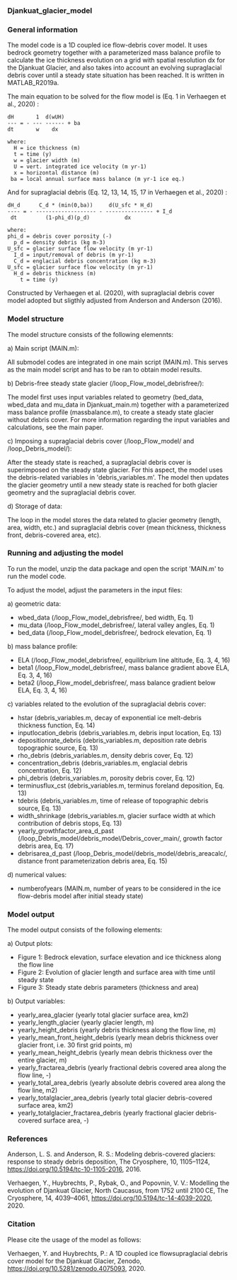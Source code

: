 ### Djankuat_glacier_model

### General information

 The model code is a 1D coupled ice flow-debris cover model. It uses bedrock 
 geometry together with a parameterized mass balance profile to calculate the
 ice thickness evolution on a grid with spatial resolution dx for the Djankuat 
 Glacier, and also takes into account an evolving supraglacial debris cover until
 a steady state situation has been reached. It is written in MATLAB_R2019a.

 The main equation to be solved for the flow model is (Eq. 1 in Verhaegen et al., 2020) :
 
    dH       1  d(wUH)
    --- = - --- ------ + ba
    dt       w    dx

    where:
      H = ice thickness (m)
      t = time (y)
      w = glacier width (m)
      U = vert. integrated ice velocity (m yr-1)
      x = horizontal distance (m)
     ba = local annual surface mass balance (m yr-1 ice eq.)

  And for supraglacial debris (Eq. 12, 13, 14, 15, 17 in Verhaegen et al., 2020) :

    dH_d      C_d * (min(0,ba))     d(U_sfc * H_d)
    ---- = - ------------------- - --------------- + I_d
     dt         (1-phi_d)(p_d)           dx

    where:
    phi_d = debris cover porosity (-)
      p_d = density debris (kg m-3) 
    U_sfc = glacier surface flow velocity (m yr-1) 
      I_d = input/removal of debris (m yr-1)
      C_d = englacial debris concentration (kg m-3)
    U_sfc = glacier surface flow velocity (m yr-1)
      H_d = debris thickness (m)
        t = time (y)

 Constructed by Verhaegen et al. (2020), with supraglacial debris cover model adopted but sligthly adjusted from Anderson and Anderson (2016).

### Model structure

The model structure consists of the following elemennts:

 a) Main script (MAIN.m):

 All submodel codes are integrated in one main script (MAIN.m). This serves as
 the main model script and has to be ran to obtain model results.

 b) Debris-free steady state glacier (/loop_Flow_model_debrisfree/):

 The model first uses input variables related to geometry (bed_data, wbed_data
 and mu_data in Djankuat_main.m) together with a parameterized mass balance profile 
 (massbalance.m), to create a steady state glacier without debris cover. For more 
 information regarding the input variables and calculations, see the main paper.

 c) Imposing a supraglacial debris cover (/loop_Flow_model/ and /loop_Debris_model/):

 After the steady state is reached, a supraglacial debris cover is superimposed on
 the steady state glacier. For this aspect, the model uses the debris-related
 variables in 'debris_variables.m'. The model then updates the glacier geometry until
 a new steady state is reached for both glacier geometry and the supraglacial
 debris cover.

 d) Storage of data:

 The loop in the model stores the data related to glacier geometry (length, area,
 width, etc.) and supraglacial debris cover (mean thickness, thickness front, debris-covered area, etc).

### Running and adjusting the model

 To run the model, unzip the data package and open the script 'MAIN.m' to run the model code. 

 To adjust the model, adjust the parameters in the input files:
 
 a) geometric data:

 * wbed_data (/loop_Flow_model_debrisfree/, bed width, Eq. 1)
 * mu_data (/loop_Flow_model_debrisfree/, lateral valley angles, Eq. 1)
 * bed_data (/loop_Flow_model_debrisfree/, bedrock elevation, Eq. 1)
 
 b) mass balance profile:

 * ELA (/loop_Flow_model_debrisfree/, equilibrium line altitude, Eq. 3, 4, 16)
 * beta1 (/loop_Flow_model_debrisfree/, mass balance gradient above ELA, Eq. 3, 4, 16)
 * beta2 (/loop_Flow_model_debrisfree/, mass balance gradient below ELA, Eq. 3, 4, 16)

 c) variables related to the evolution of the supraglacial debris cover:

 * hstar (debris_variables.m, decay of exponential ice melt-debris thickness function, Eq. 14)
 * inputlocation_debris (debris_variables.m, debris input location, Eq. 13)
 * depositionrate_debris (debris_variables.m, deposition rate debris topographic source, Eq. 13)
 * rho_debris (debris_variables.m, density debris cover, Eq. 12)
 * concentration_debris (debris_variables.m, englacial debris concentration, Eq. 12)
 * phi_debris (debris_variables.m, porosity debris cover, Eq. 12)
 * terminusflux_cst (debris_variables.m, terminus foreland deposition, Eq. 13)
 * tdebris (debris_variables.m, time of release of topographic debris source, Eq. 13)
 * width_shrinkage (debris_variables.m, glacier surface width at which contribution of debris stops, Eq. 13)
 * yearly_growthfactor_area_d_past (/loop_Debris_model/debris_model/Debris_cover_main/, growth factor debris area, Eq. 17)
 * debrisarea_d_past (/loop_Debris_model/debris_model/debris_areacalc/, distance front parameterization debris area, Eq. 15)

 d) numerical values:

 * numberofyears (MAIN.m, number of years to be considered in the ice flow-debris model after initial steady state)

### Model output

 The model output consists of the following elements:

 a) Output plots:
 * Figure 1: Bedrock elevation, surface elevation and ice thickness along the flow line
 * Figure 2: Evolution of glacier length and surface area with time until steady state
 * Figure 3: Steady state debris parameters (thickness and area)

 b) Output variables:
 * yearly_area_glacier (yearly total glacier surface area, km2)
 * yearly_length_glacier (yearly glacier length, m)
 * yearly_height_debris (yearly debris thickness along the flow line, m)
 * yearly_mean_front_height_debris (yearly mean debris thickness over glacier front, i.e. 30 first grid points, m)
 * yearly_mean_height_debris (yearly mean debris thickness over the entire glacier, m)
 * yearly_fractarea_debris (yearly fractional debris covered area along the flow line, -)
 * yearly_total_area_debris (yearly absolute debris covered area along the flow line, m2)
 * yearly_totalglacier_area_debris (yearly total glacier debris-covered surface area, km2)
 * yearly_totalglacier_fractarea_debris (yearly fractional glacier debris-covered surface area, -)

### References

Anderson, L. S. and Anderson, R. S.: Modeling debris-covered glaciers: response to steady debris deposition, The Cryosphere, 10, 1105–1124, https://doi.org/10.5194/tc-10-1105-2016, 2016.

Verhaegen, Y., Huybrechts, P., Rybak, O., and Popovnin, V. V.: Modelling the evolution of Djankuat Glacier, North Caucasus, from 1752 until 2100 CE, The Cryosphere, 14, 4039–4061, https://doi.org/10.5194/tc-14-4039-2020, 2020.

### Citation

Please cite the usage of the model as follows:

Verhaegen, Y. and Huybrechts, P.: A 1D coupled ice flowsupraglacial debris cover model for the Djankuat Glacier, Zenodo, https://doi.org/10.5281/zenodo.4075093, 2020.
